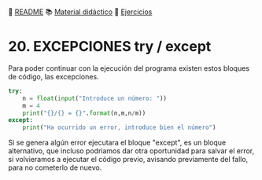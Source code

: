 :page_with_curl: [README](../README.md) :books: [Material didáctico](/documentation/indicedocu.md) :pencil: [Ejercicios](/tests/indicetests.md)

# 20. EXCEPCIONES try / except

Para poder continuar con la ejecución del programa existen estos bloques de código, las excepciones.

````python
try:
    n = float(input("Introduce un número: "))
    m = 4
    print("{}/{} = {}".format(n,m,n/m))
except:
    print("Ha ocurrido un error, introduce bien el número")
````
Si se genera algún error ejecutara el bloque "except", es un bloque alternativo, que incluso podriamos dar otra oportunidad para salvar el error, 
si volvieramos a ejecutar el código previo, avisando previamente del fallo, para no cometerlo de nuevo.